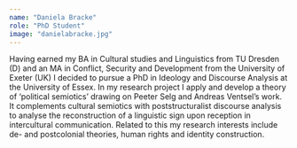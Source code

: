 ```yaml
---
name: "Daniela Bracke"
role: "PhD Student" 
image: "danielabracke.jpg"
---
```


Having earned my BA in Cultural studies and Linguistics from TU Dresden (D) and an MA in Conflict, Security and Development from the University of Exeter (UK) I decided to pursue a PhD in Ideology and Discourse Analysis at the University of Essex. In my research project I apply and develop a theory of ‘political semiotics’ drawing on Peeter Selg and Andreas Ventsel’s work. It complements cultural semiotics with poststructuralist discourse analysis to analyse the reconstruction of a linguistic sign upon reception in intercultural communication. Related to this my research interests include de- and postcolonial theories, human rights and identity construction.